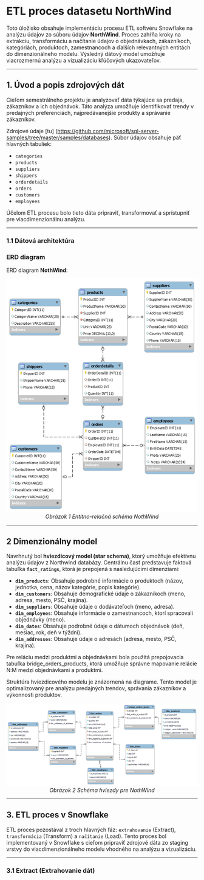 # **ETL proces datasetu NorthWind**
Toto úložisko obsahuje implementáciu procesu ETL softvéru Snowflake na analýzu údajov zo súboru údajov **NorthWind**. Proces zahŕňa kroky na extrakciu, transformáciu a načítanie údajov o objednávkach, zákazníkoch, kategóriách, produktoch, zamestnancoch a ďalších relevantných entitách do dimenzionálneho modelu. Výsledný dátový model umožňuje viacrozmernú analýzu a vizualizáciu kľúčových ukazovateľov.

---
## **1. Úvod a popis zdrojových dát**
Cieľom semestrálneho projektu je analyzovať dáta týkajúce sa predaja, zákazníkov a ich objednávok. Táto analýza umožňuje identifikovať trendy v predajných preferenciách, najpredávanejšie produkty a správanie zákazníkov.

Zdrojové údaje [tu] (https://github.com/microsoft/sql-server-samples/tree/master/samples/databases). 
Súbor údajov obsahuje päť hlavných tabuliek:
- `categories`
- `products`
- `suppliers`
- `shippers`
- `orderdetails`
- `orders`
- `customers`
- `employees`

Účelom ETL procesu bolo tieto dáta pripraviť, transformovať a sprístupniť pre viacdimenzionálnu analýzu.  

---
### **1.1 Dátová architektúra**

### **ERD diagram**
ERD diagram **NothWind**:

<p align="center">
  <img src="https://github.com/Za-Ant/northwind_ostrich/blob/master/Northwind_ERD.png" alt="ERD Schema">
  <br>
  <em>Obrázok 1 Entitno-relačná schéma NothWind</em>
</p>

---
## **2 Dimenzionálny model**

Navrhnutý bol **hviezdicový model (star schema)**, ktorý umožňuje efektívnu analýzu údajov z Northwind databázy. Centrálnu časť predstavuje faktová tabuľka **`fact_ratings`**, ktorá je prepojená s nasledujúcimi dimenziami:
- **`dim_products`**: Obsahuje podrobné informácie o produktoch (názov, jednotka, cena, názov kategórie, popis kategórie).
- **`dim_customers`**: Obsahuje demografické údaje o zákazníkoch (meno, adresa, mesto, PSČ, krajina).
- **`dim_suppliers`**: Obsahuje údaje o dodávateľoch (meno, adresa).
- **`dim_employees`**: Obsahuje informácie o zamestnancoch, ktorí spracovali objednávky (meno).
- **`dim_dates`**: Obsahuje podrobné údaje o dátumoch objednávok (deň, mesiac, rok, deň v týždni).
- **`dim_addresses`**: Obsahuje údaje o adresách (adresa, mesto, PSČ, krajina).

Pre reláciu medzi produktmi a objednávkami bola použitá prepojovacia tabuľka bridge_orders_products, ktorá umožňuje správne mapovanie relácie N:M medzi objednávkami a produktmi.

Struktúra hviezdicového modelu je znázornená na diagrame. Tento model je optimalizovaný pre analýzu predajných trendov, správania zákazníkov a výkonnosti produktov.

<p align="center">
  <img src="https://github.com/Za-Ant/northwind_ostrich/blob/master/starscheme.png" alt="Star Schema">
  <br>
  <em>Obrázok 2 Schéma hviezdy pre NothWind</em>
</p>

---
## **3. ETL proces v Snowflake**
ETL proces pozostával z troch hlavných fáz: `extrahovanie` (Extract), `transformácia` (Transform) a `načítanie` (Load). Tento proces bol implementovaný v Snowflake s cieľom pripraviť zdrojové dáta zo staging vrstvy do viacdimenzionálneho modelu vhodného na analýzu a vizualizáciu.

---
### **3.1 Extract (Extrahovanie dát)**
